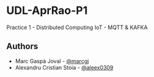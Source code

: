 # UDL-AprRao-P1
Practice 1 - Distributed Computing
IoT - MQTT & KAFKA

## Authors

- Marc Gaspà Joval - [@marcgj](https://github.com/marcgj)
- Alexandru Cristian Stoia - [@aleex0309](https://github.com/aleex0309)